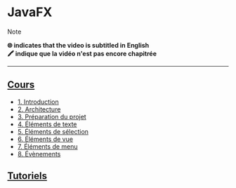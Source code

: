 # JavaFX

> [!NOTE]
> **🌐 indicates that the video is subtitled in English**<br>
> **🖍 indique que la vidéo n'est pas encore chapitrée**

---

## [Cours](https://www.youtube.com/playlist?list=PLrSOXFDHBtfGPyx7UHfsJtrdnpa_ix0ah)

+ [1. Introduction](https://www.youtube.com/watch?v=I_bpcc6R338)
+ [2. Architecture](https://www.youtube.com/watch?v=VkbRLNwfjV4)
+ [3. Préparation du projet](https://www.youtube.com/watch?v=0pm1kZLweVE)
+ [4. Éléments de texte](https://www.youtube.com/watch?v=TmSIutrOk14)
+ [5. Éléments de sélection](https://www.youtube.com/watch?v=veejlhq7Z_A)
+ [6. Éléments de vue](https://www.youtube.com/watch?v=4vbAUTsFp3c)
+ [7. Éléments de menu](https://www.youtube.com/watch?v=qoMbUdzdKZQ)
+ [8. Évènements](https://www.youtube.com/watch?v=GDGB1z-Co5U)

## [Tutoriels](https://www.youtube.com/playlist?list=PLrSOXFDHBtfG1YTsSBwZ9KO8m7gk95MFV)
